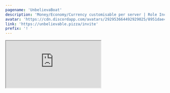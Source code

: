 ```yaml
---
pagename: 'UnbelievaBoat'
description: 'Money/Economy/Currency customisable per server | Role Income | Casino Games | Buyable Store Items | Moderation | Fun commands | Reminders'
avatar: 'https://cdn.discordapp.com/avatars/292953664492929025/8951dae4df1ff9771be538065b3ea8ed.jpg'
link: 'https://unbelievable.pizza/invite'
prefix: '! '
---
```

<iframe src="https://unbelievable.pizza/commands" class="ls-iframe">
<!--
This data was imported from ls.terminal.ink
-->
